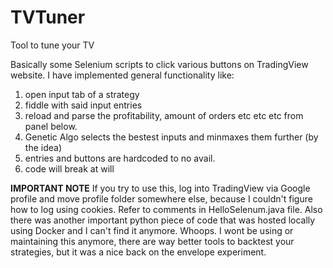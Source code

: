 # TVTuner
Tool to tune your TV

Basically some Selenium scripts to click various buttons on TradingView website.
I have implemented general functionality like:
1) open input tab of a strategy
2) fiddle with said input entries
3) reload and parse the profitability, amount of orders etc etc etc from panel below.
4) Genetic Algo selects the bestest inputs and minmaxes them further (by the idea)  
5) entries and buttons are hardcoded to no avail.
6) code will break at will

**IMPORTANT NOTE**
If you try to use this, log into TradingView via Google profile and move profile folder somewhere else, because I couldn't figure how to log using cookies. Refer to comments in HelloSelenum.java file.
Also there was another important python piece of code that was hosted locally using Docker and I can't find it anymore. Whoops.
I wont be using or maintaining this anymore, there are way better tools to backtest your strategies, but it was a nice back on the envelope experiment.
